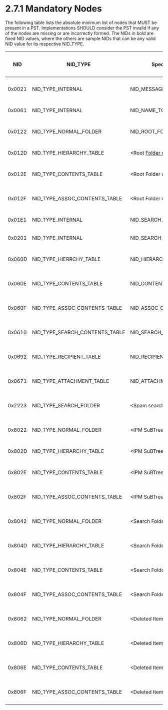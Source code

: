 <html dir="LTR" xmlns:mshelp="http://msdn.microsoft.com/mshelp" xmlns:ddue="http://ddue.schemas.microsoft.com/authoring/2003/5" xmlns:xlink="http://www.w3.org/1999/xlink" xmlns:tool="http://www.microsoft.com/tooltip">
    <head>
        <meta http-equiv="Content-Type" content="text/html; CHARSET=utf-8"></meta>
        <meta name="save" content="history"></meta>
        <title>2.7.1 Mandatory Nodes</title>
        <xml>
            <mshelp:toctitle title="2.7.1 Mandatory Nodes"></mshelp:toctitle>
            <mshelp:rltitle title="[MS-PST]: Mandatory Nodes"></mshelp:rltitle>
            <mshelp:keyword index="A" term="661f9921-54ff-4768-b98c-91954312af52"></mshelp:keyword>
            <mshelp:attr name="DCSext.ContentType" value="open specification"></mshelp:attr>
            <mshelp:attr name="AssetID" value="661f9921-54ff-4768-b98c-91954312af52"></mshelp:attr>
            <mshelp:attr name="TopicType" value="kbRef"></mshelp:attr>
            <mshelp:attr name="DCSext.Title" value="[MS-PST]: Mandatory Nodes" />
        </xml>
    </head>
    <body>
        <div id="header">
            <h1 class="heading">2.7.1 Mandatory Nodes</h1>
        </div>
        <div id="mainSection">
            <div id="mainBody">
                <div id="allHistory" class="saveHistory"></div>
                <div id="sectionSection0" class="section" name="collapseableSection">
                    

<p>The following table lists the absolute minimum list of nodes
that MUST be present in a PST. Implementations SHOULD consider the PST invalid
if any of the nodes are missing or are incorrectly formed. The NIDs in bold are
fixed NID values, where the others are sample NIDs that can be any valid NID
value for its respective NID_TYPE.</p>

<table>
 <thead>
  <tr>
   <th>
   <p>NID</p>
   </th>
   <th>
   <p>NID_TYPE</p>
   </th>
   <th>
   <p>Special
   NID (if applicable)</p>
   </th>
   <th>
   <p>Object</p>
   </th>
   <th>
   <p>Minimal
   state</p>
   </th>
  </tr>
 </thead>
 <tr>
  <td>
  <p>0x0021</p>
  </td>
  <td>
  <p>NID_TYPE_INTERNAL
  </p>
  </td>
  <td>
  <p>NID_MESSAGE_STORE
  </p>
  </td>
  <td>
  <p>PC</p>
  </td>
  <td>
  <p>Schema
  Props</p>
  </td>
 </tr>
 <tr>
  <td>
  <p>0x0061</p>
  </td>
  <td>
  <p>NID_TYPE_INTERNAL
  </p>
  </td>
  <td>
  <p>NID_NAME_TO_ID_MAP
  </p>
  </td>
  <td>
  <p>PC</p>
  </td>
  <td>
  <p>Empty</p>
  </td>
 </tr>
 <tr>
  <td>
  <p>0x0122</p>
  </td>
  <td>
  <p>NID_TYPE_NORMAL_FOLDER</p>
  </td>
  <td>
  <p>NID_ROOT_FOLDER</p>
  </td>
  <td>
  <p>PC</p>
  </td>
  <td>
  <p>Schema
  Props</p>
  </td>
 </tr>
 <tr>
  <td>
  <p>0x012D</p>
  </td>
  <td>
  <p>NID_TYPE_HIERARCHY_TABLE</p>
  </td>
  <td>
  <p>&lt;Root
  <a href="08220cc9-69b1-4072-a2e7-2a0ff201d505.html#gt_0682daa7-c1b8-419b-8a32-6048833d0b72">Folder object</a>&gt;</p>
  </td>
  <td>
  <p>TC</p>
  </td>
  <td>
  <p>2 Rows</p>
  </td>
 </tr>
 <tr>
  <td>
  <p>0x012E</p>
  </td>
  <td>
  <p>NID_TYPE_CONTENTS_TABLE</p>
  </td>
  <td>
  <p>&lt;Root
  Folder object&gt;</p>
  </td>
  <td>
  <p>TC</p>
  </td>
  <td>
  <p>Columns
  Only</p>
  </td>
 </tr>
 <tr>
  <td>
  <p>0x012F</p>
  </td>
  <td>
  <p>NID_TYPE_ASSOC_CONTENTS_TABLE</p>
  </td>
  <td>
  <p>&lt;Root
  Folder object&gt;</p>
  </td>
  <td>
  <p>TC</p>
  </td>
  <td>
  <p>Columns
  Only</p>
  </td>
 </tr>
 <tr>
  <td>
  <p>0x01E1</p>
  </td>
  <td>
  <p>NID_TYPE_INTERNAL
  </p>
  </td>
  <td>
  <p>NID_SEARCH_MANAGEMENT_QUEUE
  </p>
  </td>
  <td>
  <p>node</p>
  </td>
  <td></td>
 </tr>
 <tr>
  <td>
  <p>0x0201</p>
  </td>
  <td>
  <p>NID_TYPE_INTERNAL
  </p>
  </td>
  <td>
  <p>NID_SEARCH_ACTIVITY_LIST</p>
  </td>
  <td>
  <p>node</p>
  </td>
  <td>
  <p>Empty</p>
  </td>
 </tr>
 <tr>
  <td>
  <p>0x060D</p>
  </td>
  <td>
  <p>NID_TYPE_HIERRCHY_TABLE</p>
  </td>
  <td>
  <p>NID_HIERARCHY_TABLE_TEMPLATE</p>
  </td>
  <td>
  <p>TC</p>
  </td>
  <td>
  <p>Columns
  Only</p>
  </td>
 </tr>
 <tr>
  <td>
  <p>0x060E</p>
  </td>
  <td>
  <p>NID_TYPE_CONTENTS_TABLE</p>
  </td>
  <td>
  <p>NID_CONTENTS_TABLE_TEMPLATE</p>
  </td>
  <td>
  <p>TC</p>
  </td>
  <td>
  <p>Columns
  Only</p>
  </td>
 </tr>
 <tr>
  <td>
  <p>0x060F</p>
  </td>
  <td>
  <p>NID_TYPE_ASSOC_CONTENTS_TABLE</p>
  </td>
  <td>
  <p>NID_ASSOC_CONTENTS_TABLE_TEMPLATE</p>
  </td>
  <td>
  <p>TC</p>
  </td>
  <td>
  <p>Columns
  Only</p>
  </td>
 </tr>
 <tr>
  <td>
  <p>0x0610</p>
  </td>
  <td>
  <p>NID_TYPE_SEARCH_CONTENTS_TABLE</p>
  </td>
  <td>
  <p>NID_SEARCH_CONTENTS_TABLE_TEMPLATE</p>
  </td>
  <td>
  <p>TC</p>
  </td>
  <td>
  <p>Columns
  Only</p>
  </td>
 </tr>
 <tr>
  <td>
  <p>0x0692</p>
  </td>
  <td>
  <p>NID_TYPE_RECIPIENT_TABLE</p>
  </td>
  <td>
  <p>NID_RECIPIENT_TABLE</p>
  </td>
  <td>
  <p>TC</p>
  </td>
  <td>
  <p>Columns
  Only</p>
  </td>
 </tr>
 <tr>
  <td>
  <p>0x0671</p>
  </td>
  <td>
  <p>NID_TYPE_ATTACHMENT_TABLE</p>
  </td>
  <td>
  <p>NID_ATTACHMENT_TABLE</p>
  </td>
  <td>
  <p>TC</p>
  </td>
  <td>
  <p>Columns
  Only</p>
  </td>
 </tr>
 <tr>
  <td>
  <p>0x2223</p>
  </td>
  <td>
  <p>NID_TYPE_SEARCH_FOLDER</p>
  </td>
  <td>
  <p>&lt;Spam
  search Folder object&gt;</p>
  </td>
  <td>
  <p>PC</p>
  </td>
  <td>
  <p>Columns
  Only</p>
  </td>
 </tr>
 <tr>
  <td>
  <p>0x8022</p>
  </td>
  <td>
  <p>NID_TYPE_NORMAL_FOLDER</p>
  </td>
  <td>
  <p>&lt;IPM
  SuBTree&gt;</p>
  </td>
  <td>
  <p>PC</p>
  </td>
  <td>
  <p>Schema
  Props</p>
  </td>
 </tr>
 <tr>
  <td>
  <p>0x802D</p>
  </td>
  <td>
  <p>NID_TYPE_HIERARCHY_TABLE</p>
  </td>
  <td>
  <p>&lt;IPM
  SuBTree&gt;</p>
  </td>
  <td>
  <p>TC</p>
  </td>
  <td>
  <p>2 Rows</p>
  </td>
 </tr>
 <tr>
  <td>
  <p>0x802E</p>
  </td>
  <td>
  <p>NID_TYPE_CONTENTS_TABLE</p>
  </td>
  <td>
  <p>&lt;IPM
  SuBTree&gt;</p>
  </td>
  <td>
  <p>TC</p>
  </td>
  <td>
  <p>Columns
  Only</p>
  </td>
 </tr>
 <tr>
  <td>
  <p>0x802F</p>
  </td>
  <td>
  <p>NID_TYPE_ASSOC_CONTENTS_TABLE</p>
  </td>
  <td>
  <p>&lt;IPM
  SuBTree&gt;</p>
  </td>
  <td>
  <p>TC</p>
  </td>
  <td>
  <p>Columns
  Only</p>
  </td>
 </tr>
 <tr>
  <td>
  <p>0x8042</p>
  </td>
  <td>
  <p>NID_TYPE_NORMAL_FOLDER</p>
  </td>
  <td>
  <p>&lt;Search
  Folder objects&gt;</p>
  </td>
  <td>
  <p>PC</p>
  </td>
  <td>
  <p>Schema
  Props</p>
  </td>
 </tr>
 <tr>
  <td>
  <p>0x804D</p>
  </td>
  <td>
  <p>NID_TYPE_HIERARCHY_TABLE</p>
  </td>
  <td>
  <p>&lt;Search
  Folder objects&gt;</p>
  </td>
  <td>
  <p>TC</p>
  </td>
  <td>
  <p>Columns
  Only</p>
  </td>
 </tr>
 <tr>
  <td>
  <p>0x804E</p>
  </td>
  <td>
  <p>NID_TYPE_CONTENTS_TABLE</p>
  </td>
  <td>
  <p>&lt;Search
  Folder objects&gt;</p>
  </td>
  <td>
  <p>TC</p>
  </td>
  <td>
  <p>Columns
  Only</p>
  </td>
 </tr>
 <tr>
  <td>
  <p>0x804F</p>
  </td>
  <td>
  <p>NID_TYPE_ASSOC_CONTENTS_TABLE</p>
  </td>
  <td>
  <p>&lt;Search
  Folder objects&gt;</p>
  </td>
  <td>
  <p>TC</p>
  </td>
  <td>
  <p>Columns
  Only</p>
  </td>
 </tr>
 <tr>
  <td>
  <p>0x8062</p>
  </td>
  <td>
  <p>NID_TYPE_NORMAL_FOLDER</p>
  </td>
  <td>
  <p>&lt;Deleted
  Items&gt;</p>
  </td>
  <td>
  <p>PC</p>
  </td>
  <td>
  <p>Schema
  Props</p>
  </td>
 </tr>
 <tr>
  <td>
  <p>0x806D</p>
  </td>
  <td>
  <p>NID_TYPE_HIERARCHY_TABLE</p>
  </td>
  <td>
  <p>&lt;Deleted
  Items&gt;</p>
  </td>
  <td>
  <p>TC</p>
  </td>
  <td>
  <p>Columns
  Only</p>
  </td>
 </tr>
 <tr>
  <td>
  <p>0x806E</p>
  </td>
  <td>
  <p>NID_TYPE_CONTENTS_TABLE</p>
  </td>
  <td>
  <p>&lt;Deleted
  Items&gt;</p>
  </td>
  <td>
  <p>TC</p>
  </td>
  <td>
  <p>Columns
  Only</p>
  </td>
 </tr>
 <tr>
  <td>
  <p>0x806F</p>
  </td>
  <td>
  <p>NID_TYPE_ASSOC_CONTENTS_TABLE</p>
  </td>
  <td>
  <p>&lt;Deleted
  Items&gt;</p>
  </td>
  <td>
  <p>TC</p>
  </td>
  <td>
  <p>Columns
  Only</p>
  </td>
 </tr>
</table>

<p> </p>
                </div>
            </div>
        </div>
    </body>
</html>